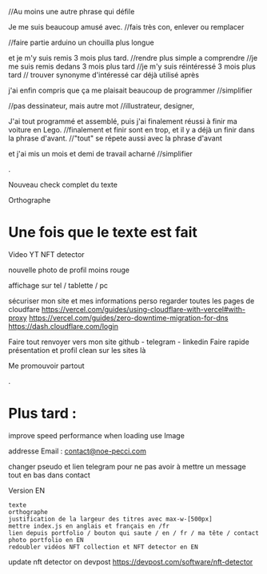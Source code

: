 //Au moins une autre phrase qui défile

Je me suis beaucoup amusé avec.
//fais très con, enlever ou remplacer

//faire partie arduino un chouilla plus longue

et je m'y suis remis 3 mois plus tard.
//rendre plus simple a comprendre
//je me suis remis dedans 3 mois plus tard
//je m'y suis réintéressé 3 mois plus tard
// trouver synonyme d'intéressé car déjà utilisé après

j'ai enfin compris que ça me plaisait beaucoup de programmer
//simplifier

//pas dessinateur, mais autre mot
//illustrateur, designer,

J'ai tout programmé et assemblé, puis j'ai finalement réussi à finir ma voiture en Lego.
//finalement et finir sont en trop, et il y a déjà un finir dans la phrase d'avant.
//"tout" se répete aussi avec la phrase d'avant

et j'ai mis un mois et demi de travail acharné
//simplifier

.

Nouveau check complet du texte

Orthographe

# Une fois que le texte est fait

Video YT NFT detector

nouvelle photo de profil moins rouge

affichage sur tel / tablette / pc

sécuriser mon site et mes informations perso
regarder toutes les pages de cloudfare
https://vercel.com/guides/using-cloudflare-with-vercel#with-proxy
https://vercel.com/guides/zero-downtime-migration-for-dns
https://dash.cloudflare.com/login

Faire tout renvoyer vers mon site
github - telegram - linkedin
Faire rapide présentation et profil clean sur les sites là

Me promouvoir partout

.

# Plus tard :

improve speed performance when loading
use Image

addresse Email : contact@noe-pecci.com

changer pseudo et lien telegram pour ne pas avoir à mettre un message tout en bas dans contact

Version EN

    texte
    orthographe
    justification de la largeur des titres avec max-w-[500px]
    mettre index.js en anglais et français en /fr
    lien depuis portfolio / bouton qui saute / en / fr / ma tête / contact
    photo portfolio en EN
    redoubler vidéos NFT collection et NFT detector en EN

update nft detector on devpost
https://devpost.com/software/nft-detector
